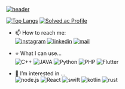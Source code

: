 
<!--
**ms214/ms214** is a ✨ _special_ ✨ repository because its `README.md` (this file) appears on your GitHub profile.

Here are some ideas to get you started:

- 🔭 I’m currently working on ...
- 🌱 I’m currently learning ...
- 👯 I’m looking to collaborate on ...
- 🤔 I’m looking for help with ...
- 💬 Ask me about ...
- 📫 How to reach me: ...
- 😄 Pronouns: ...
- ⚡ Fun fact: ...
-->


[![header](https://capsule-render.vercel.app/api?type=waving&color=80E6FF&height=150&section=header&text=ms214&fontAlign=85&fontAlignY=30&desc=🐤&descAlign=92&descAlignY=50&fontSize=50&fontColor=fff&animation=twinkling)](https://github.com/ms214)

[![Top Langs](https://github-readme-stats.vercel.app/api/top-langs/?username=ms214)](https://github.com/ms214/)
[![Solved.ac Profile](http://mazassumnida.wtf/api/v2/generate_badge?boj=minsoomark)](https://solved.ac/minsoomark/)

- 📫 How to reach me:   
[![instagram](https://img.shields.io/badge/Instagram-E4405F?style=flat-square&logo=Instagram&logoColor=white)](https://www.instagram.com/k__ms214)
[![linkedin](https://img.shields.io/badge/LinkedIn-0A66C2?style=flat-square&logo=LinkedIn&logoColor=white)](https://www.linkedin.com/in/%EB%AF%BC%EC%88%98-%EA%B9%80-2b892b20a/)
[![mail](https://img.shields.io/badge/Mail-EA4335?style=flat-square&logo=Gmail&logoColor=white)](mailto:ms214@ms214.kr)

- ⭐ What I can use...   
![C++](https://img.shields.io/badge/C%2B%2B-00599C?style=for-the-badge&logo=c%2B%2B&logoColor=white)
![JAVA](https://img.shields.io/badge/Java-ED8B00?style=for-the-badge&logo=openjdk&logoColor=white)
![Python](https://img.shields.io/badge/Python-14354C?style=for-the-badge&logo=python&logoColor=white)
![PHP](https://img.shields.io/badge/PHP-777BB4?style=for-the-badge&logo=php&logoColor=white)
![Flutter](https://img.shields.io/badge/Flutter-02569B?style=for-the-badge&logo=Flutter&logoColor=white)

- 🌱 I’m interested in ...    
![node.js](https://img.shields.io/badge/Node.js-43853D?style=for-the-badge&logo=node.js&logoColor=white)
![React](https://img.shields.io/badge/react-61DAFB?style=for-the-badge&logo=react&logoColor=black)
![swift](https://img.shields.io/badge/Swift-FA7343?style=for-the-badge&logo=swift&logoColor=white)
![kotlin](https://img.shields.io/badge/Kotlin-7F52FF?style=for-the-badge&logo=kotlin&logoColor=white)
![rust](https://img.shields.io/badge/Rust-000000?style=for-the-badge&logo=rust&logoColor=white)
